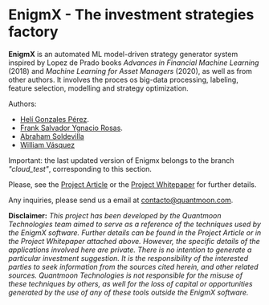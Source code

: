 # EnigmX - The investment strategies factory

**EnigmX** is an automated ML model-driven strategy generator system inspired by Lopez de Prado books _Advances in Financial Machine Learning_ (2018) and _Machine Learning for Asset Managers_ (2020), as well as from other authors. It involves the proces os big-data processing, labeling, feature selection, modelling and strategy optimization.

Authors:

- [Helí Gonzales Pérez](https://www.linkedin.com/in/heli-gonzales/).
- [Frank Salvador Ygnacio Rosas](https://www.linkedin.com/in/fsyrosas/).
- [Abraham Soldevilla](https://www.linkedin.com/in/abraham-soldevilla-cqf-bb5a85170/)
- [William Vásquez](https://www.linkedin.com/in/vasquezwilliam/)

Important: the last updated version of Enigmx belongs to the branch *"cloud_test"*, corresponding to this section.

Please, see the [Project Article](https://enigmx.com/the-project/) or the [Project Whitepaper](https://www.docdroid.net/txvET7H/enigmx-whitepaper-en-pdf) for further details.

Any inquiries, please send us a email at contacto@quantmoon.com. 

**Disclaimer:** _This project has been developed by the Quantmoon Technologies team aimed to serve as a reference of the techniques used by the EnigmX software. Further details can be found in the Project Article or in the Project Whitepaper attached above. However, the specific details of the applications involved here are private. There is no intention to generate a particular investment suggestion. It is the responsibility of the interested parties to seek information from the sources cited herein, and other related sources. Quantmoon Technologies is not responsible for the misuse of these techniques by others, as well for the loss of capital or opportunities generated by the use of any of these tools outside the EnigmX software._
